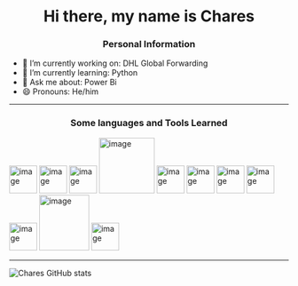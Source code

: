<h1 align = center>Hi there, my name is Chares</h1>

<h3 align = center>Personal Information</h3>

- 🔭 I’m currently working on: DHL Global Forwarding
- 🌱 I’m currently learning: Python
- 💬 Ask me about: Power Bi
- 😄 Pronouns: He/him
<hr>
<h3 align = center>Some languages and Tools Learned</h3>
<img width="50" height="50" alt="image" src="https://github.com/user-attachments/assets/b504c2b2-d769-4d88-970f-23f2298ea989" />
<img width="50" height="50" alt="image" src="https://github.com/user-attachments/assets/521590d7-885d-4cae-818b-9a0e2ba5a1f6" />
<img width="50" height="50" alt="image" src="https://github.com/user-attachments/assets/e4d77240-68b7-4b2b-8415-c07cfe985685" />
<img width="100" height="100" alt="image" src="https://github.com/user-attachments/assets/bfe9ca4f-53ae-4aff-a0a2-79819fc39df0" />
<img width="50" height="50" alt="image" src="https://github.com/user-attachments/assets/72435124-a460-4aa1-be4c-00ca7b5be9ed" />
<img width="50" height="50" alt="image" src="https://github.com/user-attachments/assets/09591c7d-cc03-4669-aee9-9fd79a0b3558" />
<img width="50" height="50" alt="image" src="https://github.com/user-attachments/assets/3723d8af-26d1-465e-b16e-6e74b099b2b9" />
<img width="50" height="50" alt="image" src="https://github.com/user-attachments/assets/9d332d90-ef5b-44df-80a2-b04e19f3a21f" />
<img width="50" height="50" alt="image" src="https://github.com/user-attachments/assets/c0223502-99d9-430d-881f-5f8cfef53acc" />
<img width="90" height="100" alt="image" src="https://github.com/user-attachments/assets/ff2f1074-22c9-4eaf-bab3-10f5ce62ab6f" />
<img width="50" height="50" alt="image" src="https://github.com/user-attachments/assets/be5eaff5-0cd6-471e-a60f-f68961a74566" />


<hr>

![Chares GitHub stats](https://github-readme-stats.vercel.app/api?username=Chares18&show_icons=true&theme=transparent)


